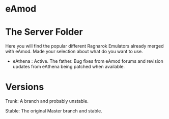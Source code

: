 # eAmod

# The Server Folder

Here you will find the popular different Ragnarok Emulators already merged with eAmod.
Made your selection about what do you want to use.

- eAthena : Active. The father. Bug fixes from eAmod forums and revision updates from eAthena being patched when available.

# Versions

Trunk: A branch and probably unstable.

Stable: The original Master branch and stable.
